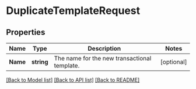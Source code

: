 # DuplicateTemplateRequest

## Properties

Name | Type | Description | Notes
------------ | ------------- | ------------- | -------------
**Name** | **string** | The name for the new transactional template. |[optional] 

[[Back to Model list]](../README.md#documentation-for-models) [[Back to API list]](../README.md#documentation-for-api-endpoints) [[Back to README]](../README.md)



